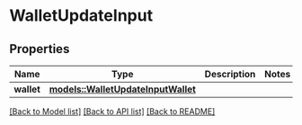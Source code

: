 # WalletUpdateInput

## Properties

Name | Type | Description | Notes
------------ | ------------- | ------------- | -------------
**wallet** | [**models::WalletUpdateInputWallet**](WalletUpdateInput_wallet.md) |  | 

[[Back to Model list]](../README.md#documentation-for-models) [[Back to API list]](../README.md#documentation-for-api-endpoints) [[Back to README]](../README.md)


